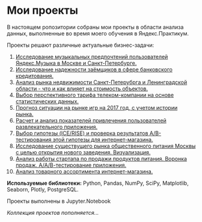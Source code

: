 # Мои проекты

В настоящем ропозитории собраны мои проекты в области анализа данных, выполненные во время моего обучения в Яндекс.Практикум.   

Проекты решают различные актуальные бизнес-задачи:
1. [Исследование музыкальных предпочтений пользователей Яндекс.Музыка в Москве и Санкт-Петербурге.](https://github.com/key-basova/My_projects/blob/main/1.%20%D0%AF%D0%BD%D0%B4%D0%B5%D0%BA%D1%81.%D0%9C%D1%83%D0%B7%D1%8B%D0%BA%D0%B0%20%D0%B2%20%D0%A1%D0%9F%D0%B1%20%D0%B8%20%D0%9C%D0%A1%D0%9A/)
2. [Исследование надежности заёмщиков в сфере банковского кредитования.](https://github.com/key-basova/My_projects/tree/main/2.%20%20%D0%98%D1%81%D1%81%D0%BB%D0%B5%D0%B4%D0%BE%D0%B2%D0%B0%D0%BD%D0%B8%D0%B5%20%D0%BD%D0%B0%D0%B4%D0%B5%D0%B6%D0%BD%D0%BE%D1%81%D1%82%D0%B8%20%D0%B7%D0%B0%D0%B5%D0%BC%D1%89%D0%B8%D0%BA%D0%BE%D0%B2)
3. [Анализ рынка недвижимости Санкт-Петерубрга и Ленинградской области - что и как влияет на стоимость объектов.](https://github.com/key-basova/My_projects/tree/main/3.%20%D0%A0%D1%8B%D0%BD%D0%BE%D0%BA%20%D0%BD%D0%B5%D0%B4%D0%B2%D0%B8%D0%B6%D0%B8%D0%BC%D0%BE%D1%81%D1%82%D0%B8%20%D0%A1%D0%9F%D0%B1%20%D0%B8%20%D0%9B%D0%9E)
4. [Выбор перспективного тарифа телеком-компании на основе статистических данных.](https://github.com/key-basova/My_projects/tree/main/4.%20%D0%9F%D0%B5%D1%80%D1%81%D0%BF%D0%B5%D0%BA%D1%82%D0%B8%D0%B2%D0%BD%D1%8B%D0%B9%20%D1%82%D0%B0%D1%80%D0%B8%D1%84%20%D1%82%D0%B5%D0%BB%D0%B5%D0%BA%D0%BE%D0%BC-%D0%BA%D0%BE%D0%BC%D0%BF%D0%B0%D0%BD%D0%B8%D0%B8)
5. [Прогноз ситуации на рынке игр на 2017 год, с учетом истории рынка.](https://github.com/key-basova/My_projects/tree/main/5.%20%D0%9F%D1%80%D0%BE%D0%B3%D0%BD%D0%BE%D0%B7%20%D1%80%D1%8B%D0%BD%D0%BA%D0%B0%20%D0%B8%D0%B3%D1%80%20%D0%BD%D0%B0%202017%20%D0%B3%D0%BE%D0%B4)
6. [Расчет и анализ показателей привлечения пользователей развлекательного приложения.](https://github.com/key-basova/My_projects/tree/main/6.%20%D0%90%D0%BD%D0%B0%D0%BB%D0%B8%D0%B7%20%D0%B1%D0%B8%D0%B7%D0%BD%D0%B5%D1%81-%D0%BF%D0%BE%D0%BA%D0%B0%D0%B7%D0%B0%D1%82%D0%B5%D0%BB%D0%B5%D0%B9%20%D0%BF%D1%80%D0%B8%D0%BB%D0%BE%D0%B6%D0%B5%D0%BD%D0%B8%D1%8F)
7. [Выбор гипотезы (ICE/RISE) и проверка результатов А/В-тестирования этой гипотезы для интернет-магазина.](https://github.com/key-basova/My_projects/tree/main/7.%20%D0%90_B%20%D1%82%D0%B5%D1%81%D1%82%D0%B8%D1%80%D0%BE%D0%B2%D0%B0%D0%BD%D0%B8%D0%B5%20%D0%B8%D0%BD%D1%82%D0%B5%D1%80%D0%BD%D0%B5%D1%82-%D0%BC%D0%B0%D0%B3%D0%B0%D0%B7%D0%B8%D0%BD%D0%B0)
8. [Исследование существущего рынка общественного питания Москвы с целью открытия нового заведения. Визуализация.](https://github.com/key-basova/My_projects/tree/main/8.%20%D0%A0%D1%8B%D0%BD%D0%BE%D0%BA%20%D0%BE%D0%B1%D1%89%D0%B5%D0%BF%D0%B8%D1%82%D0%B0%20%D0%9C%D0%BE%D1%81%D0%BA%D0%B2%D1%8B)
9. [Анализ работы стартапа по продажи продуктов питания. Воронка продаж. А/А/В-тестирование приложения.](https://github.com/key-basova/My_projects/tree/main/9.%20%D0%90%D0%BD%D0%B0%D0%BB%D0%B8%D0%B7%20%D1%80%D0%B0%D0%B1%D0%BE%D1%82%D1%8B%20%D1%81%D1%82%D0%B0%D1%80%D1%82%D0%B0%D0%BF%D0%B0)
10. [Анализ товарного ассортимента интернет-магазина.](https://github.com/key-basova/My_projects/tree/main/10.%20%D0%90%D0%BD%D0%B0%D0%BB%D0%B8%D0%B7%20%D1%82%D0%BE%D0%B2%D0%B0%D1%80%D0%BD%D0%BE%D0%B3%D0%BE%20%D0%B0%D1%81%D1%81%D0%BE%D1%80%D1%82%D0%B8%D0%BC%D0%B5%D0%BD%D1%82%D0%B0%20%D0%B8%D0%BD%D1%82%D0%B5%D1%80%D0%BD%D0%B5%D1%82-%D0%BC%D0%B0%D0%B3%D0%B0%D0%B7%D0%B8%D0%BD%D0%B0/%D0%90%D0%BD%D0%B0%D0%BB%D0%B8%D0%B7%20%D1%82%D0%BE%D0%B2%D0%B0%D1%80%D0%BD%D0%BE%D0%B3%D0%BE%20%D0%B0%D1%81%D1%81%D0%BE%D1%80%D1%82%D0%B8%D0%BC%D0%B5%D0%BD%D1%82%D0%B0%20%D0%B8%D0%BD%D1%82%D0%B5%D1%80%D0%BD%D0%B5%D1%82-%D0%BC%D0%B0%D0%B3%D0%B0%D0%B7%D0%B8%D0%BD%D0%B0.ipynb)

**Используемые библиотеки:** Python, Pandas, NumPy, SciPy, Matplotlib, Seaborn, Plotly, PostgreSQL.

Проекты выполнены в Jupyter.Notebook

*Коллекция проектов пополняется...*

